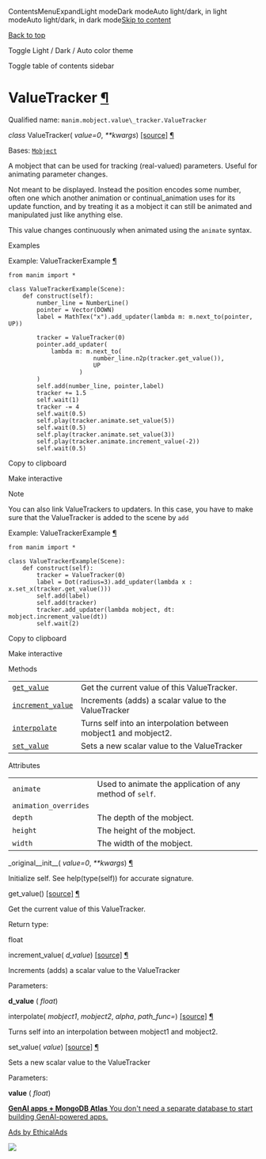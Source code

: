ContentsMenuExpandLight modeDark modeAuto light/dark, in light modeAuto light/dark, in dark mode[Skip to content](https://docs.manim.community/en/stable/reference/manim.mobject.value_tracker.ValueTracker.html#furo-main-content)

[Back to top](https://docs.manim.community/en/stable/reference/manim.mobject.value_tracker.ValueTracker.html#)

Toggle Light / Dark / Auto color theme

Toggle table of contents sidebar

# ValueTracker [¶](https://docs.manim.community/en/stable/reference/manim.mobject.value_tracker.ValueTracker.html\#valuetracker "Link to this heading")

Qualified name: `manim.mobject.value\_tracker.ValueTracker`

_class_ ValueTracker( _value=0_, _\*\*kwargs_) [\[source\]](https://docs.manim.community/en/stable/_modules/manim/mobject/value_tracker.html#ValueTracker) [¶](https://docs.manim.community/en/stable/reference/manim.mobject.value_tracker.ValueTracker.html#manim.mobject.value_tracker.ValueTracker "Link to this definition")

Bases: [`Mobject`](https://docs.manim.community/en/stable/reference/manim.mobject.mobject.Mobject.html#manim.mobject.mobject.Mobject "manim.mobject.mobject.Mobject")

A mobject that can be used for tracking (real-valued) parameters.
Useful for animating parameter changes.

Not meant to be displayed. Instead the position encodes some
number, often one which another animation or continual\_animation
uses for its update function, and by treating it as a mobject it can
still be animated and manipulated just like anything else.

This value changes continuously when animated using the `animate` syntax.

Examples

Example: ValueTrackerExample [¶](https://docs.manim.community/en/stable/reference/manim.mobject.value_tracker.ValueTracker.html#valuetrackerexample)

```
from manim import *

class ValueTrackerExample(Scene):
    def construct(self):
        number_line = NumberLine()
        pointer = Vector(DOWN)
        label = MathTex("x").add_updater(lambda m: m.next_to(pointer, UP))

        tracker = ValueTracker(0)
        pointer.add_updater(
            lambda m: m.next_to(
                        number_line.n2p(tracker.get_value()),
                        UP
                    )
        )
        self.add(number_line, pointer,label)
        tracker += 1.5
        self.wait(1)
        tracker -= 4
        self.wait(0.5)
        self.play(tracker.animate.set_value(5))
        self.wait(0.5)
        self.play(tracker.animate.set_value(3))
        self.play(tracker.animate.increment_value(-2))
        self.wait(0.5)

```

Copy to clipboard

Make interactive

Note

You can also link ValueTrackers to updaters. In this case, you have to make sure that the
ValueTracker is added to the scene by `add`

Example: ValueTrackerExample [¶](https://docs.manim.community/en/stable/reference/manim.mobject.value_tracker.ValueTracker.html#valuetrackerexample)

```
from manim import *

class ValueTrackerExample(Scene):
    def construct(self):
        tracker = ValueTracker(0)
        label = Dot(radius=3).add_updater(lambda x : x.set_x(tracker.get_value()))
        self.add(label)
        self.add(tracker)
        tracker.add_updater(lambda mobject, dt: mobject.increment_value(dt))
        self.wait(2)

```

Copy to clipboard

Make interactive

Methods

|     |     |
| --- | --- |
| [`get_value`](https://docs.manim.community/en/stable/reference/manim.mobject.value_tracker.ValueTracker.html#manim.mobject.value_tracker.ValueTracker.get_value "manim.mobject.value_tracker.ValueTracker.get_value") | Get the current value of this ValueTracker. |
| [`increment_value`](https://docs.manim.community/en/stable/reference/manim.mobject.value_tracker.ValueTracker.html#manim.mobject.value_tracker.ValueTracker.increment_value "manim.mobject.value_tracker.ValueTracker.increment_value") | Increments (adds) a scalar value to the ValueTracker |
| [`interpolate`](https://docs.manim.community/en/stable/reference/manim.mobject.value_tracker.ValueTracker.html#manim.mobject.value_tracker.ValueTracker.interpolate "manim.mobject.value_tracker.ValueTracker.interpolate") | Turns self into an interpolation between mobject1 and mobject2. |
| [`set_value`](https://docs.manim.community/en/stable/reference/manim.mobject.value_tracker.ValueTracker.html#manim.mobject.value_tracker.ValueTracker.set_value "manim.mobject.value_tracker.ValueTracker.set_value") | Sets a new scalar value to the ValueTracker |

Attributes

|     |     |
| --- | --- |
| `animate` | Used to animate the application of any method of `self`. |
| `animation_overrides` |  |
| `depth` | The depth of the mobject. |
| `height` | The height of the mobject. |
| `width` | The width of the mobject. |

\_original\_\_init\_\_( _value=0_, _\*\*kwargs_) [¶](https://docs.manim.community/en/stable/reference/manim.mobject.value_tracker.ValueTracker.html#manim.mobject.value_tracker.ValueTracker._original__init__ "Link to this definition")

Initialize self. See help(type(self)) for accurate signature.

get\_value() [\[source\]](https://docs.manim.community/en/stable/_modules/manim/mobject/value_tracker.html#ValueTracker.get_value) [¶](https://docs.manim.community/en/stable/reference/manim.mobject.value_tracker.ValueTracker.html#manim.mobject.value_tracker.ValueTracker.get_value "Link to this definition")

Get the current value of this ValueTracker.

Return type:

float

increment\_value( _d\_value_) [\[source\]](https://docs.manim.community/en/stable/_modules/manim/mobject/value_tracker.html#ValueTracker.increment_value) [¶](https://docs.manim.community/en/stable/reference/manim.mobject.value_tracker.ValueTracker.html#manim.mobject.value_tracker.ValueTracker.increment_value "Link to this definition")

Increments (adds) a scalar value to the ValueTracker

Parameters:

**d\_value** ( _float_)

interpolate( _mobject1_, _mobject2_, _alpha_, _path\_func=<functioninterpolate>_) [\[source\]](https://docs.manim.community/en/stable/_modules/manim/mobject/value_tracker.html#ValueTracker.interpolate) [¶](https://docs.manim.community/en/stable/reference/manim.mobject.value_tracker.ValueTracker.html#manim.mobject.value_tracker.ValueTracker.interpolate "Link to this definition")

Turns self into an interpolation between mobject1
and mobject2.

set\_value( _value_) [\[source\]](https://docs.manim.community/en/stable/_modules/manim/mobject/value_tracker.html#ValueTracker.set_value) [¶](https://docs.manim.community/en/stable/reference/manim.mobject.value_tracker.ValueTracker.html#manim.mobject.value_tracker.ValueTracker.set_value "Link to this definition")

Sets a new scalar value to the ValueTracker

Parameters:

**value** ( _float_)

[**GenAI apps + MongoDB Atlas** You don't need a separate database to start building GenAI-powered apps.](https://server.ethicalads.io/proxy/click/8271/019600ee-ce7e-7091-a497-ac63736ff40a/)

[Ads by EthicalAds](https://www.ethicalads.io/advertisers/?ref=ea-text)

![](https://server.ethicalads.io/proxy/view/8271/019600ee-ce7e-7091-a497-ac63736ff40a/)